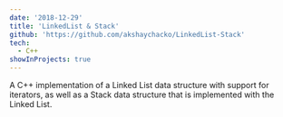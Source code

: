 ```yaml
---
date: '2018-12-29'
title: 'LinkedList & Stack'
github: 'https://github.com/akshaychacko/LinkedList-Stack'
tech:
  - C++
showInProjects: true
---
```


A C++ implementation of a Linked List data structure with support for iterators, as well as a Stack data structure that is implemented with the Linked List.

